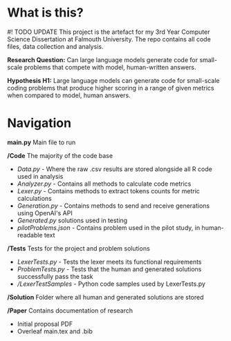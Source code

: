 # What is this?
#! TODO UPDATE
This project is the artefact for my 3rd Year Computer Science Dissertation at Falmouth University. The repo contains all code files, data collection and analysis.

**Research Question:** Can large language models generate code for small-scale problems that compete with model, human-written answers.

**Hypothesis H1:** Large language models can generate
code for small-scale coding problems that produce higher scoring in
a range of given metrics when compared to model, human answers.


# Navigation 

**main.py** Main file to run 

**/Code** The majority of the code base
- _Data.py_ - Where the raw .csv results are stored alongside all R code used in analysis
- _Analyzer.py_ - Contains all methods to calculate code metrics
- _Lexer.py_ - Contains methods to extract tokens counts for metric calculations
- _Generation.py_ - Contains methods to send and receive generations using OpenAI's API
- _Generated.py_ solutions used in testing
- _pilotProblems.json_ - Contains problem used in the pilot study, in human-readable text

**/Tests** Tests for the project and problem solutions
- _LexerTests.py_ - Tests the lexer meets its functional requirements 
- _ProblemTests.py_ - Tests that the human and generated solutions successfully pass the task
- _/LexerTestSamples_ - Python code samples used by LexerTests.py

**/Solution**  Folder where all human and generated solutions are stored

**/Paper** Contains documentation of research 
- Initial proposal PDF
- Overleaf main.tex and .bib